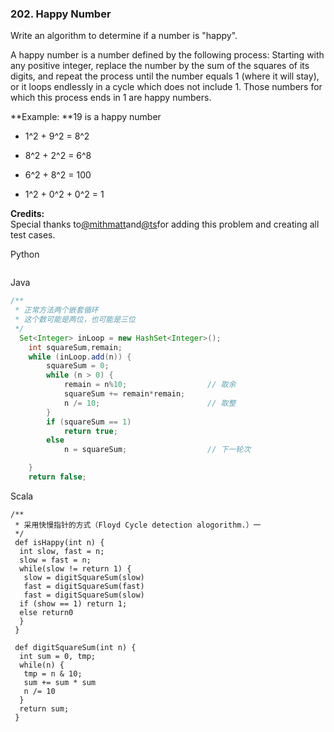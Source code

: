 ### 202. Happy Number

Write an algorithm to determine if a number is "happy".

A happy number is a number defined by the following process: Starting with any positive integer, replace the number by the sum of the squares of its digits, and repeat the process until the number equals 1 \(where it will stay\), or it loops endlessly in a cycle which does not include 1. Those numbers for which this process ends in 1 are happy numbers.

**Example: **19 is a happy number

* 1^2 + 9^2 = 8^2

* 8^2 + 2^2 = 6^8

* 6^2 + 8^2 = 100

* 1^2 + 0^2 + 0^2 = 1

**Credits:**  
Special thanks to[@mithmatt](https://leetcode.com/discuss/user/mithmatt)and[@ts](https://leetcode.com/discuss/user/ts)for adding this problem and creating all test cases.

Python

```

```

Java

```java
/**
 * 正常方法两个嵌套循环
 * 这个数可能是两位，也可能是三位
 */
  Set<Integer> inLoop = new HashSet<Integer>();
    int squareSum,remain;
    while (inLoop.add(n)) {
        squareSum = 0;
        while (n > 0) {
            remain = n%10;                  // 取余
            squareSum += remain*remain;        
            n /= 10;                        // 取整
        }
        if (squareSum == 1)
            return true;
        else
            n = squareSum;                  // 下一轮次

    }
    return false;
```

Scala

```
/**
 * 采用快慢指针的方式（Floyd Cycle detection alogorithm.）一
 */
 def isHappy(int n) {
  int slow, fast = n;
  slow = fast = n;
  while(slow != return 1) {
   slow = digitSquareSum(slow)
   fast = digitSquareSum(fast)
   fast = digitSquareSum(slow)
  if (show == 1) return 1;
  else return0
  }
 }
 
 def digitSquareSum(int n) {
  int sum = 0, tmp;
  while(n) {
   tmp = n & 10;
   sum += sum * sum
   n /= 10
  }
  return sum;
 }
```



